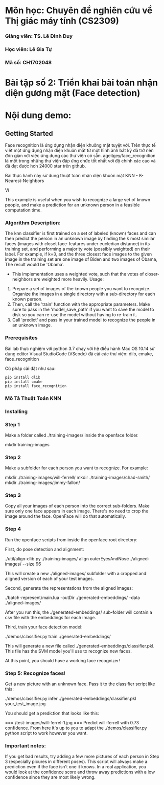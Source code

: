 # Môn học: Chuyên đề nghiên cứu về Thị giác máy tính (CS2309)

### Giảng viên: TS. Lê Đình Duy

### Học viên: Lê Gia Tự

### Mã số: CH1702048
# Bài tập số 2: Triển khai bài toán nhận diện gương mặt (Face detection)
# Nội dung demo:



## Getting Started

Face recognition là ứng dụng nhận diện khuông mặt tuyệt vời. Trên thực tế viết một ứng dụng nhận diện khuôn mặt từ một hình ảnh bất kỳ đã trở nên đơn giản với việc ứng dụng các thư viện có sẵn.
ageitgey/face_recognition là một trong những thư viện đáp ứng chức tốt nhất vơi độ chính xác cao và đã đạt được hơn 24000 star trên github.

Bài thực hành này sử dung thuật toán nhận diện khuôn mặt KNN - K-Nearest-Neighbors 

Ví 


This example is useful when you wish to recognize a large set of known people,
and make a prediction for an unknown person in a feasible computation time.

### Algorithm Description:
The knn classifier is first trained on a set of labeled (known) faces and can then predict the person
in an unknown image by finding the k most similar faces (images with closet face-features under eucledian distance)
in its training set, and performing a majority vote (possibly weighted) on their label.
For example, if k=3, and the three closest face images to the given image in the training set are one image of Biden
and two images of Obama, The result would be 'Obama'.
* This implementation uses a weighted vote, such that the votes of closer-neighbors are weighted more heavily.
Usage:
1. Prepare a set of images of the known people you want to recognize. Organize the images in a single directory
   with a sub-directory for each known person.
2. Then, call the 'train' function with the appropriate parameters. Make sure to pass in the 'model_save_path' if you
   want to save the model to disk so you can re-use the model without having to re-train it.
3. Call 'predict' and pass in your trained model to recognize the people in an unknown image.


### Prerequisites

Bài lab thực nghiệm với python 3.7 chạy với hệ điều hành Mac OS 10.14 sử dụng editor Visual StudioCode (VScode)
đã cài các thư viện: dlib, cmake, face_recognition

Cú pháp cài đặt như sau: 
```
pip install dlib
pip install cmake
pip install face_recognition
```
### Mô Tả Thuật Toán KNN

### Installing
### Step 1
Make a folder called ./training-images/ inside the openface folder.

mkdir training-images
### Step 2
Make a subfolder for each person you want to recognize. For example:

mkdir ./training-images/will-ferrell/
mkdir ./training-images/chad-smith/
mkdir ./training-images/jimmy-fallon/
### Step 3
Copy all your images of each person into the correct sub-folders. Make sure only one face appears in each image. There's no need to crop the image around the face. OpenFace will do that automatically.

### Step 4
Run the openface scripts from inside the openface root directory:

First, do pose detection and alignment:

./util/align-dlib.py ./training-images/ align outerEyesAndNose ./aligned-images/ --size 96

This will create a new ./aligned-images/ subfolder with a cropped and aligned version of each of your test images.

Second, generate the representations from the aligned images:

./batch-represent/main.lua -outDir ./generated-embeddings/ -data ./aligned-images/

After you run this, the ./generated-embeddings/ sub-folder will contain a csv file with the embeddings for each image.

Third, train your face detection model:

./demos/classifier.py train ./generated-embeddings/

This will generate a new file called ./generated-embeddings/classifier.pkl. This file has the SVM model you'll use to recognize new faces.

At this point, you should have a working face recognizer!

### Step 5: Recognize faces!
Get a new picture with an unknown face. Pass it to the classifier script like this:

./demos/classifier.py infer ./generated-embeddings/classifier.pkl your_test_image.jpg

You should get a prediction that looks like this:

=== /test-images/will-ferrel-1.jpg ===
Predict will-ferrell with 0.73 confidence.
From here it's up to you to adapt the ./demos/classifier.py python script to work however you want.

### Important notes:

If you get bad results, try adding a few more pictures of each person in Step 3 (especially picures in different poses).
This script will always make a prediction even if the face isn't one it knows. In a real application, you would look at the confidence score and throw away predictions with a low confidence since they are most likely wrong.
